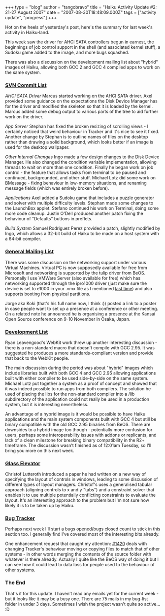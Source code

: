 +++
type = "blog"
author = "tangobravo"
title = "Haiku Activity Update #2: 21-27 August 2007"
date = "2007-08-30T18:48:09.000Z"
tags = ["activity update", "progress"]
+++

Hot on the heels of yesterday's post, here's the summary for last week's activity in Haiku-land.

This week saw the driver for AHCI SATA controllers begun in earnest, the beginnings of job control support in the shell (and associated kernel stuff), a Sudoku game added to the image, and more bugs squashed.

There was also a discussion on the development mailing list about "hybrid" images of Haiku, allowing both GCC 2 and GCC 4 compiled apps to work on the same system.


<!--more-->


<h3><a href="https://lists.berlios.de/pipermail/haiku-commits/">SVN Commit List</a></h3>

<em>AHCI SATA Driver</em>
Marcus started working on the AHCI SATA driver. Axel provided some guidance on the expectations the Disk Device Manager has for the driver and modified the skeleton so that it is loaded by the kernel. Marcus added some debug output to various parts of the tree to aid further work on the driver.

<em>App Server</em>
Stephan has fixed the broken resizing of scrolling views - I certainly noticed that weird behaviour in Tracker and it's nice to see it fixed.
Another change by Stephan is to outline names of files on the desktop rather than drawing a solid background, which looks better if an image is used for the desktop wallpaper.

<em>Other Internal Changes</em>
Ingo made a few design changes to the Disk Device Manager. He also changed the condition variable implementation, allowing threads to wait on more than one condition. Finally he began work on job control - the feature that allows tasks from terminal to be paused and continued, backgrounded, and other stuff.
Michael Lotz did some work on BMessage - fixing behaviour in low-memory situations, and renaming message fields (which was entirely broken before).

<em>Applications</em>
Axel added a Sudoku game that includes a puzzle generator and solver with multiple difficulty levels.
Stephan made some changes to the LaunchBox applet.
Stefano continued his work on Terminal, doing some more code cleanup.
Justin O'Dell produced another patch fixing the behaviour of "Defaults" buttons in preflets.

<em>Build System</em>
Samuel Rodriguez Perez provided a patch, slightly modified by Ingo, which allows a 32-bit build of Haiku to be made on a host system with a 64-bit compiler.

<h3><a href="https://www.freelists.org/archives/openbeos/">General Mailing List</a></h3>

There was some discussion on the networking support under various Virtual Machines. Virtual PC is now supposedly available for free from Microsoft and networking is supported by the tulip driver from BeOS. Personally I use VMWare Server (also available for free) which has networking supported through the ipro1000 driver (just make sure the device is set to e1000 in your .vmx file as I mentioned <a href="/blog/tangobravo/2007-08-29/haiku_activity_update_1">last time</a>) and also supports booting from physical partitions.

Jorge aka Koki (that's his full name now, I think :)) posted a link to a poster in case people want to set up a presence at a conference or other meeting. On a related note he announced he is organising a presence at the Kansai Open Source conference on 9-10 November in Osaka, Japan. 

<h3><a href="https://www.freelists.org/archives/haiku-development/">Development List</a></h3>

Ryan Leavengood's WebKit work threw up another interesting discussion - there is a non-standard macro that doesn't compile with GCC 2.95. It was suggested he produces a more standards-compliant version and provide that back to the WebKit people.

The main discussion during the period was about "hybrid" images which include libraries built with both GCC 4 and GCC 2.95 allowing applications built with either compiler to be used side-by-side on the same system. Michael Lotz put together a system as a proof of concept and showed that it was indeed possible to run apps from both compilers. The solution he used of placing the libs for the non-standard compiler into a /lib subdirectory of the application could not really be used in a production system, but it is interesting nevertheless.

An advantage of a hybrid image is it would be possible to have Haiku applications and the main system components built with GCC 4 but still be binary compatible with the old GCC 2.95 binaries from BeOS. There are downsides to a hybrid image too though - potentially more confusion for users, perhaps some interoperability issues with addons or replicants, and lack of a clean milestone for breaking binary compatibility in the R2+ timeframe. The discussion wasn't finished as of 12:01am Tuesday, so I'll bring you more on this next week.

<h3><a href="http://www.bug-br.org.br/pipermail/glasselevator-talk/">Glass Elevator</a></h3>

Christof Lutteroth introduced a paper he had written on a new way of specifying the layout of controls in windows, leading to some discussion of different types of layout managers. Christof's uses a generalised tabular approach (aligning controls to x and y "tabs") and a constraint solver that enables it to use multiple potentially conflicting constraints to evaluate the layout. It's an interesting approach to the problem but I'm not sure how likely it is to be taken up by Haiku.

<h3><a href="https://dev.haiku-os.org">Bug Tracker</a></h3>
Perhaps next week I'll start a bugs opened/bugs closed count to stick in this section too. I generally find I've covered most of the interesting bits already.

One enhancement request that caught my attention: <a href="https://dev.haiku-os.org/ticket/1420">#1420</a> deals with changing Tracker's behaviour moving or copying files to match that of other systems - in other words merging the contents of the source folder with whatever is there already. Actually I quite like the BeOS way of doing it but I can see how it could lead to data loss for people used to the behaviour of other systems.

<h3>The End</h3>

That's it for this update. I haven't read any emails yet for the current week - but it looks like it may be a busy one. There are 75 mails in my bug-list folder in under 3 days. Sometimes I wish the project wasn't quite so active... :D